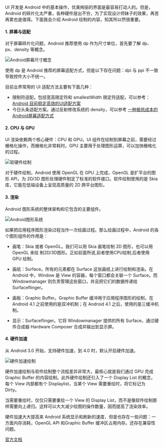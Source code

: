 UI 开发是 Android 中的基本操作，优美绚丽的界面是最容易打动人的。但是，Android 的碎片化太严重，各种硬件层出不穷，为了实现设计师妹子的效果，再苦再累也是值得。下面我会介绍 Android 绘制的内容，知其所以然很重要。

#### 1. 屏幕与适配

对于屏幕碎片化问题，Android 推荐使用 dp 作为尺寸单位，首先要了解 dp、px、density 等概念。

![Android屏幕尺寸概念](http://upload-images.jianshu.io/upload_images/1820210-0365a33477cbafd7.png?imageMogr2/auto-orient/strip%7CimageView2/2/w/1240)

使用 dp 是 Android 推荐的屏幕适配方式，但是以下存在问题：dpi 与 ppi 不一致导致控件大小不统一。

目前业界常用的 UI 适配方法主要有下面几种：
- 限制符适配。包括宽高限定符和 smallestWidth 限定符适配，可以参考：[Android 目前稳定高效的UI适配方案](https://mp.weixin.qq.com/s?__biz=MzAxMTI4MTkwNQ==&mid=2650826381&idx=1&sn=5b71b7f1654b04a55fca25b0e90a4433&chksm=80b7b213b7c03b0598f6014bfa2f7de12e1f32ca9f7b7fc49a2cf0f96440e4a7897d45c788fb&scene=21#wechat_redirect)
- 今日头条适配方案。通过反射修改系统的 density，可以参考 [一种极低成本的Android屏幕适配方式](https://mp.weixin.qq.com/s/oSBUA7QKMWZURm1AHMyubA)

#### 2. CPU 与 GPU

UI 渲染依赖两个核心硬件：CPU 和 GPU。UI 组件在绘制到屏幕之前，需要经过栅格化操作，而栅格化非常耗时。GPU 主要用于处理图形运算，可以加快栅格化的过程。

![软硬件绘制](http://upload-images.jianshu.io/upload_images/1820210-62fd602463eee1dc.png?imageMogr2/auto-orient/strip%7CimageView2/2/w/1240)

对于硬件绘制，Android 使用 OpenGL 在 GPU 上完成，OpenGL 是扩平台的图形 API，为 2D/3D 图形处理硬件制定了标准的软件接口。软件绘制使用的是 Skia 库，它能在低端设备上呈现高质量的 2D 跨平台图形。

#### 3. 渲染

Android 图形系统的整体架构和它包含的主要组件。

![Android图形系统](http://upload-images.jianshu.io/upload_images/1820210-eb80549b966a7cae.png?imageMogr2/auto-orient/strip%7CimageView2/2/w/1240)

如果把应用程序图形渲染过程当作一次绘画过程。那么绘画过程中，Android 的各个图形组件的作用是：

- 画笔：Skia 或者 OpenGL。我们可以用 Skia 画笔绘制 2D 图形，也可以用 OpenGL 来绘 制2D/3D图形。正如前面所说,前者使用CPU绘制,后者使用 GPU 绘制。

- 画纸：Surface。所有的元素都在 Surface 这张画纸上进行绘制和渲染。在 Android 中，Window 是 View 的容器，每个窗口都会关联一个 Surface。而 Windowmanager 则负责管理这些窗口，并且把它们的数据传递给 Surfaceflinger。

- 画板：Graphic Buffer。Graphic Buffer 缓冲用于应用程序图形的绘制，在 Android 4.1 之前使用的是双冲机制；在 Android 4.1 之后，使用的是三缓冲机制。

- 显示：Surfaceflinger。它将 Windowmanager 提供的所有 Surface，通过硬件合成器 Hardware Composer 合成并输出到显示屏。

#### 4. 硬件加速

从 Android 3.0 开始，支持硬件加速，到 4.0 时，默认开启硬件加速。

![硬件加速绘制](http://upload-images.jianshu.io/upload_images/1820210-b0b26afca431962d.png?imageMogr2/auto-orient/strip%7CimageView2/2/w/1240)

硬件加速绘制与软件绘制整个流程差异非常大，最核心就是我们通过 GPU 完成 Graphic Buffer 的内容绘制。此外硬件绘制还引入了ー个 Display List 的概念，每个 View 内部都有个 Displaylist，当某个 View 需要重绘时，将它标记为 Dirty。

当需要重绘时，仅仅只需要重绘一个 View 的 Display List，而不是像软件绘制那样需要向上递归。这样可以大大减少绘图的操作数量，因而提高了渲染效率。

硬件加速大大提高来 Android 系统显示和刷新的速度，但是也存在一些问题：一方面内存消耗，OpenGL API 和Graphic Buffer 缓冲区占用内存。还存在兼容性问题。

[官方文档](https://source.android.com/devices/graphics)